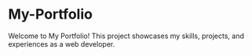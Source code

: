 # My-Portfolio
Welcome to My Portfolio! This project showcases my skills, projects, and experiences as a web developer.
